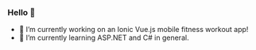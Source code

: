 ### Hello 👋

- 🔭 I’m currently working on an Ionic Vue.js mobile fitness workout app!
- 🌱 I’m currently learning ASP.NET and C# in general.


